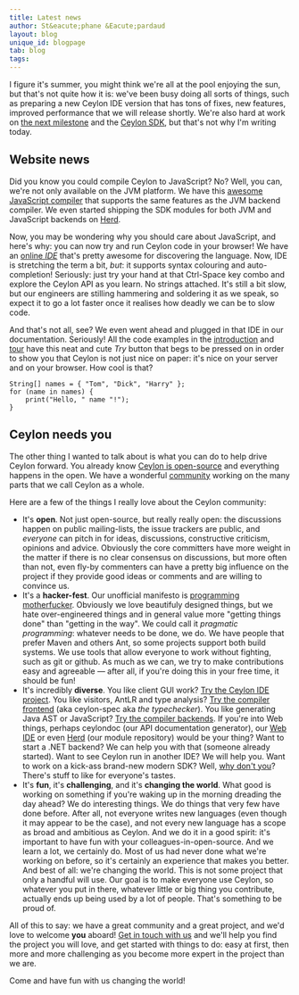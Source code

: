 ```yaml
---
title: Latest news 
author: St&eacute;phane &Eacute;pardaud
layout: blog
unique_id: blogpage
tab: blog
tags:
---
```


I figure it's summer, you might think we're all at the pool enjoying the sun,
but that's not quite how it is: we've been busy doing all sorts of things,
such as preparing a new Ceylon IDE version that has tons of fixes, new features,
improved performance that we will release shortly. We're also hard at work on
[the next milestone](/documentation/1.0/roadmap/#milestone_4) and the
[Ceylon SDK](https://github.com/ceylon/ceylon-sdk), but that's not why I'm writing
today.

## Website news

Did you know you could compile Ceylon to JavaScript? No? Well, you can, we're not
only available on the JVM platform. We have this 
[awesome JavaScript compiler](/documentation/1.0/reference/tool/ceylonc-js/)
that supports the same features as the JVM backend compiler. We even started shipping
the SDK modules for both JVM and JavaScript backends on [Herd](http://modules.ceylon-lang.org).

Now, you may be wondering why you should care about JavaScript, and here's why: you
can now try and run Ceylon code in your browser! We have an [online _IDE_](http://try.ceylon-lang.org)
that's pretty awesome for discovering the language. Now, IDE is stretching the term a bit, *but*:
it supports syntax colouring and auto-completion! Seriously: just try your hand at that Ctrl-Space
key combo and explore the Ceylon API as you learn. No strings attached. It's still a bit slow,
but our engineers are stilling hammering and soldering it as we speak, so expect it to
go a lot faster once it realises how deadly we can be to slow code.

And that's not all, see? We even went ahead and plugged in that IDE in our documentation.
Seriously! All the code examples in the [introduction](/documentation/1.0/introduction)
and [tour](/documentation/1.0/tour) have this neat and cute _Try_ button that begs to be
pressed on in order to show you that Ceylon is not just nice on paper: it's nice on your
server and on your browser. How cool is that?

<!-- cat: void m() { -->
    String[] names = { "Tom", "Dick", "Harry" };
    for (name in names) {
        print("Hello, " name "!");
    }
<!-- cat: } -->

## Ceylon needs you

The other thing I wanted to talk about is what you can do to help drive Ceylon forward. You already
know [Ceylon is open-source](/code/) and everything happens in the open. We have a wonderful
[community](/community/) working on the many parts that we call Ceylon as a whole.

Here are a few of the things I really love about the Ceylon community:

- It's **open**. Not just open-source, but really really open: the discussions happen on public mailing-lists,
  the issue trackers are public, and *everyone* can pitch in for ideas, discussions, constructive criticism,
  opinions and advice. Obviously the core committers have more weight in the matter if there is no clear
  consensus on discussions, but more often than not, even fly-by commenters can have a pretty big influence
  on the project if they provide good ideas or comments and are willing to convince us.
- It's a **hacker-fest**. Our unofficial manifesto is [programming motherfucker](http://programming-motherfucker.com).
  Obviously we love beautifuly designed things, but we hate over-engineered things and in general value more
  "getting things done" than "getting in the way". We could call it _pragmatic programming_: whatever needs to
  be done, we do. We have people that prefer Maven and others Ant, so some projects support both build systems.
  We use tools that allow everyone to work without fighting, such as git or github. As much as we can, we try to
  make contributions easy and agreeable — after all, if you're doing this in your free time, it should be fun!
- It's incredibly **diverse**. You like client GUI work?
  [Try the Ceylon IDE project](https://github.com/ceylon/ceylon-ide-eclipse). You like visitors, AntLR and
  type analysis? [Try the compiler frontend](https://github.com/ceylon/ceylon-spec) (aka ceylon-spec 
  aka _the typechecker_). You like generating Java AST or JavaScript? 
  [Try the compiler backends](https://github.com/ceylon/ceylon-compiler). If you're into Web things, perhaps
  ceylondoc (our API documentation
  generator), our [Web IDE](https://github.com/ceylon/ceylon-web-ide-backend) or even 
  [Herd](https://github.com/ceylon/ceylon-herd) (our module repository) would be your thing? Want to start a .NET backend?
  We can help you with that (someone already started). Want to see Ceylon run in another IDE? We will help you.
  Want to work on a kick-ass brand-new modern SDK? Well, [why don't you](https://github.com/ceylon/ceylon-sdk)?
  There's stuff to like for everyone's tastes.
- It's **fun**, it's **challenging**, and it's **changing the world**. What good is working on something if you're waking up 
  in the morning dreading the day ahead? We do interesting things. We do things that very few have done before.
  After all, not everyone writes new languages (even though it may appear to be the case), and not every new
  language has a scope as broad and ambitious as Ceylon. And we do it in a good spirit: it's important to have
  fun with your colleagues-in-open-source. And we learn a lot, we certainly do. Most of us had never done what
  we're working on before, so it's certainly an experience that makes you better. And best of all: we're changing
  the world. This is not some project that only a handful will use. Our goal is to make everyone use Ceylon, so
  whatever you put in there, whatever little or big thing you contribute, actually ends up being used by a lot of
  people. That's something to be proud of.

All of this to say: we have a great community and a great project, and we'd love to welcome **you** aboard! 
[Get in touch with us](http://groups.google.com/group/ceylon-dev)
and we'll help you find the project you will love, and get started with things to do: easy at first,
then more and more challenging as you become more expert in the project than we are.

Come and have fun with us changing the world!
